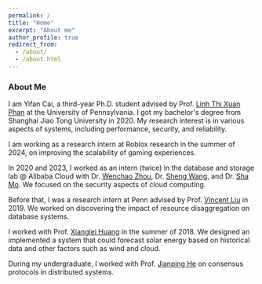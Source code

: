 ```yaml
---
permalink: /
title: "Home"
excerpt: "About me"
author_profile: true
redirect_from: 
  - /about/
  - /about.html
---
```


### About Me

I am Yifan Cai, a third-year Ph.D. student advised by Prof. [Linh Thi Xuan Phan](https://www.cis.upenn.edu/~linhphan/) at the University of Pennsylvania. I got my bachelor's degree from Shanghai Jiao Tong University in 2020. My research interest is in various aspects of systems, including performance, security, and reliability.

I am working as a research intern at Roblox research in the summer of 2024, on improving the scalability of gaming experiences. 

In 2020 and 2023, I worked as an intern (twice) in the database and storage lab @ Alibaba Cloud with Dr. [Wenchao Zhou](https://people.cs.georgetown.edu/~wzhou/), Dr. [Sheng Wang](https://wangsheng1001.github.io/), and Dr. [Sha Mo](https://desert0616.github.io/). We focused on the security aspects of cloud computing.

Before that, I was a research intern at Penn advised by Prof. [Vincent Liu](https://vincen.tl) in 2019. We worked on discovering the impact of resource disaggregation on database systems.

I worked with Prof. [Xianglei Huang](https://clasp.engin.umich.edu/people/huang-xianglei/) in the summer of 2018. We designed an implemented a system that could forecast solar energy based on historical data and other factors such as wind and cloud.

During my undergraduate, I worked with Prof. [Jianping He](https://iwin-fins.com/) on consensus protocols in distributed systems. 
